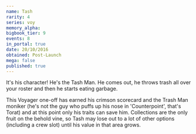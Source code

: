 ```yaml
---
name: Tash
rarity: 4
series: voy
memory_alpha:
bigbook_tier: 9
events: 8
in_portal: true
date: 20/10/2016
obtained: Post-Launch
mega: false
published: true
---
```


It's his character! He's the Tash Man. He comes out, he throws trash all over your roster and then he starts eating garbage.

This Voyager one-off has earned his crimson scorecard and the Trash Man moniker (he's not the guy who puffs up his nose in 'Counterpoint', that's Torat) and at this point only his traits can save him. Collections are the only fruit on the behold vine, so Tash may lose out to a lot of other options (including a crew slot) until his value in that area grows.

